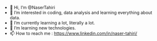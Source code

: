 - 👋 Hi, I’m @NaserTahiri
- 👀 I’m interested in coding, data analysis and learning everything about data.
- 🌱 I’m currently learning a lot, literally a lot.
- 💞️ I’m learning new technologies.
- 📫 How to reach me : https://www.linkedin.com/in/naser-tahiri/

<!---
NaserTahiri/NaserTahiri is a ✨ special ✨ repository because its `README.md` (this file) appears on your GitHub profile.
You can click the Preview link to take a look at your changes.
--->
